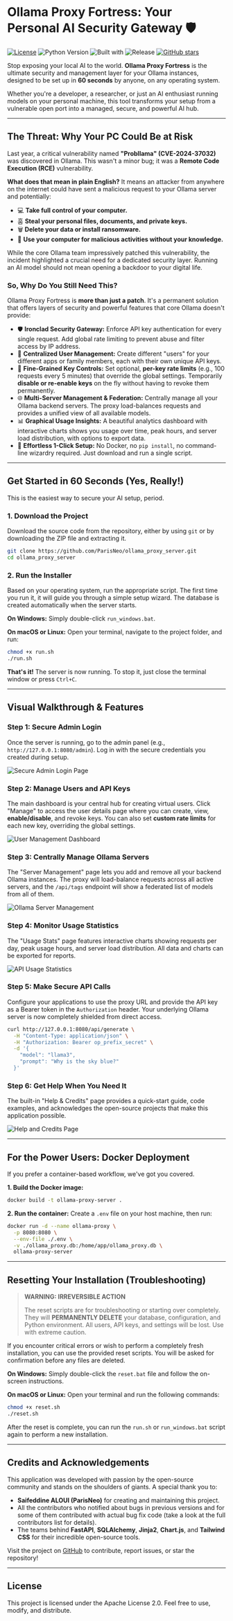 # Ollama Proxy Fortress: Your Personal AI Security Gateway 🛡️

[![License](https://img.shields.io/badge/License-Apache_2.0-blue.svg)](https://opensource.org/licenses/Apache-2.0)
![Python Version](https://img.shields.io/badge/python-3.11+-blue.svg)
![Built with](https://img.shields.io/badge/Built%20with-FastAPI-brightgreen)
![Release](https://img.shields.io/badge/release-v8.0.0-blue)
[![GitHub stars](https://img.shields.io/github/stars/ParisNeo/ollama_proxy_server.svg?style=social&label=Star)](https://github.com/ParisNeo/ollama_proxy_server/stargazers/)

Stop exposing your local AI to the world. **Ollama Proxy Fortress** is the ultimate security and management layer for your Ollama instances, designed to be set up in **60 seconds** by anyone, on any operating system.

Whether you're a developer, a researcher, or just an AI enthusiast running models on your personal machine, this tool transforms your setup from a vulnerable open port into a managed, secure, and powerful AI hub.

---

## The Threat: Why Your PC Could Be at Risk

Last year, a critical vulnerability named **"Probllama" (CVE-2024-37032)** was discovered in Ollama. This wasn't a minor bug; it was a **Remote Code Execution (RCE)** vulnerability.

**What does that mean in plain English?** It means an attacker from anywhere on the internet could have sent a malicious request to your Ollama server and potentially:
*   💻 **Take full control of your computer.**
*   훔 **Steal your personal files, documents, and private keys.**
*   🗑️ **Delete your data or install ransomware.**
*   🤫 **Use your computer for malicious activities without your knowledge.**

While the core Ollama team impressively patched this vulnerability, the incident highlighted a crucial need for a dedicated security layer. Running an AI model should not mean opening a backdoor to your digital life.

### So, Why Do You Still Need This?

Ollama Proxy Fortress is **more than just a patch**. It's a permanent solution that offers layers of security and powerful features that core Ollama doesn't provide:

*   🛡️ **Ironclad Security Gateway:** Enforce API key authentication for every single request. Add global rate limiting to prevent abuse and filter access by IP address.
*   👤 **Centralized User Management:** Create different "users" for your different apps or family members, each with their own unique API keys.
*   🔑 **Fine-Grained Key Controls:** Set optional, **per-key rate limits** (e.g., 100 requests every 5 minutes) that override the global settings. Temporarily **disable or re-enable keys** on the fly without having to revoke them permanently.
*   🌐 **Multi-Server Management & Federation:** Centrally manage all your Ollama backend servers. The proxy load-balances requests and provides a unified view of all available models.
*   📊 **Graphical Usage Insights:** A beautiful analytics dashboard with interactive charts shows you usage over time, peak hours, and server load distribution, with options to export data.
*   🚀 **Effortless 1-Click Setup:** No Docker, no `pip install`, no command-line wizardry required. Just download and run a single script.

---

## Get Started in 60 Seconds (Yes, Really!)

This is the easiest way to secure your AI setup, period.

### 1. Download the Project

Download the source code from the repository, either by using `git` or by downloading the ZIP file and extracting it.

```bash
git clone https://github.com/ParisNeo/ollama_proxy_server.git
cd ollama_proxy_server
```

### 2. Run the Installer

Based on your operating system, run the appropriate script. The first time you run it, it will guide you through a simple setup wizard. The database is created automatically when the server starts.

**On Windows:**
Simply double-click `run_windows.bat`.

**On macOS or Linux:**
Open your terminal, navigate to the project folder, and run:
```bash
chmod +x run.sh
./run.sh
```

**That's it!** The server is now running. To stop it, just close the terminal window or press `Ctrl+C`.

---

## Visual Walkthrough & Features

### Step 1: Secure Admin Login

Once the server is running, go to the admin panel (e.g., `http://127.0.0.1:8080/admin`). Log in with the secure credentials you created during setup.

![Secure Admin Login Page](assets/login.png)

### Step 2: Manage Users and API Keys

The main dashboard is your central hub for creating virtual users. Click "Manage" to access the user details page where you can create, view, **enable/disable**, and revoke keys. You can also set **custom rate limits** for each new key, overriding the global settings.

![User Management Dashboard](assets/dashboard.png)

### Step 3: Centrally Manage Ollama Servers

The "Server Management" page lets you add and remove all your backend Ollama instances. The proxy will load-balance requests across all active servers, and the `/api/tags` endpoint will show a federated list of models from all of them.

![Ollama Server Management](assets/server_management.png)

### Step 4: Monitor Usage Statistics

The "Usage Stats" page features interactive charts showing requests per day, peak usage hours, and server load distribution. All data and charts can be exported for reports.

![API Usage Statistics](assets/stats.png)

### Step 5: Make Secure API Calls

Configure your applications to use the proxy URL and provide the API key as a Bearer token in the `Authorization` header. Your underlying Ollama server is now completely shielded from direct access.

```bash
curl http://127.0.0.1:8080/api/generate \
  -H "Content-Type: application/json" \
  -H "Authorization: Bearer op_prefix_secret" \
  -d '{
    "model": "llama3",
    "prompt": "Why is the sky blue?"
  }'
```

### Step 6: Get Help When You Need It

The built-in "Help & Credits" page provides a quick-start guide, code examples, and acknowledges the open-source projects that make this application possible.

![Help and Credits Page](assets/help.png)

---

## For the Power Users: Docker Deployment

If you prefer a container-based workflow, we've got you covered.

**1. Build the Docker image:**
```bash
docker build -t ollama-proxy-server .
```

**2. Run the container:**
Create a `.env` file on your host machine, then run:
```bash
docker run -d --name ollama-proxy \
  -p 8080:8080 \
  --env-file ./.env \
  -v ./ollama_proxy.db:/home/app/ollama_proxy.db \
  ollama-proxy-server
```

---

## Resetting Your Installation (Troubleshooting)

> **WARNING: IRREVERSIBLE ACTION**
>
> The reset scripts are for troubleshooting or starting over completely. They will **PERMANENTLY DELETE** your database, configuration, and Python environment. All users, API keys, and settings will be lost. Use with extreme caution.

If you encounter critical errors or wish to perform a completely fresh installation, you can use the provided reset scripts. You will be asked for confirmation before any files are deleted.

**On Windows:**
Simply double-click the `reset.bat` file and follow the on-screen instructions.

**On macOS or Linux:**
Open your terminal and run the following commands:
```bash
chmod +x reset.sh
./reset.sh
```

After the reset is complete, you can run the `run.sh` or `run_windows.bat` script again to perform a new installation.

---

## Credits and Acknowledgements

This application was developed with passion by the open-source community and stands on the shoulders of giants. A special thank you to:

*   **Saifeddine ALOUI (ParisNeo)** for creating and maintaining this project.
*   All the contributors who notified about bugs in previous versions and for some of them contributed with actual bug fix code (take a look at the full contributors list for details).
*   The teams behind **FastAPI**, **SQLAlchemy**, **Jinja2**, **Chart.js**, and **Tailwind CSS** for their incredible open-source tools.

Visit the project on [GitHub](https://github.com/ParisNeo/ollama_proxy_server) to contribute, report issues, or star the repository!

---

## License

This project is licensed under the Apache License 2.0. Feel free to use, modify, and distribute.
